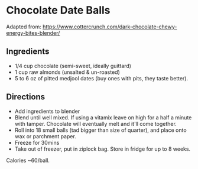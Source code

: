 # Chocolate Date Balls

Adapted from: https://www.cottercrunch.com/dark-chocolate-chewy-energy-bites-blender/


## Ingredients
* 1/4 cup chocolate (semi-sweet, ideally guittard)
* 1 cup raw almonds (unsalted & un-roasted)
* 5 to 6 oz of pitted medjool dates (buy ones with pits, they taste better). 


## Directions
* Add ingredients to blender
* Blend until well mixed. If using a vitamix leave on high for a half a minute with tamper. Chocolate will eventually melt and it'll come together.
* Roll into 18 small balls (tad bigger than size of quarter), and place onto wax or parchment paper.
* Freeze for 30mins
* Take out of freezer, put in ziplock bag. Store in fridge for up to 8 weeks.

Calories ~60/ball.
